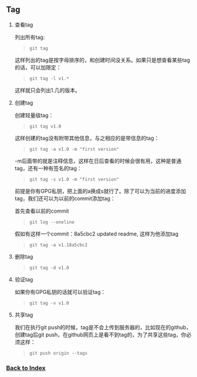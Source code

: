 ## Tag

1. 查看tag

    列出所有tag:

    > `git tag`
  
    这样列出的tag是按字母排序的，和创建时间没关系。如果只是想查看某些tag的话，可以加限定：

    > `git tag -l v1.*`

    这样就只会列出1.几的版本。
  
2. 创建tag

    创建轻量级tag：

    > `git tag v1.0`

    这样创建的tag没有附带其他信息，与之相应的是带信息的tag：

    > `git tag -a v1.0 -m "first version"`

    -m后面带的就是注释信息，这样在日后查看的时候会很有用，这种是普通tag，还有一种有签名的tag：

    > `git tag -s v1.0 -m "first version"`

    前提是你有GPG私钥，把上面的a换成s就行了。除了可以为当前的进度添加tag，我们还可以为以前的commit添加tag：

    首先查看以前的commit

    > `git log --oneline`

    假如有这样一个commit：8a5cbc2 updated readme, 这样为他添加tag

    > `git tag -a v1.18a5cbc2`
  
3. 删除tag

    > `git tag -d v1.0`

4. 验证tag

    如果你有GPG私钥的话就可以验证tag：

    > `git tag -v v1.0`

5. 共享tag

    我们在执行git push的时候，tag是不会上传到服务器的，比如现在的github，创建tag后git push，在github网页上是看不到tag的，为了共享这些tag，你必须这样：

    > `git push origin --tags`


### [Back to Index](/git/index.md)

